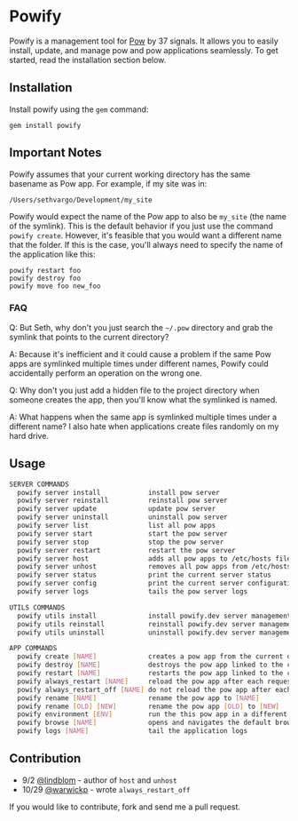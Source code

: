 Powify
======

Powify is a management tool for [Pow](http://pow.cx/) by 37 signals. It allows you to easily install, update, and manage pow and pow applications seamlessly. To get started, read the installation section below.


Installation
------------
Install powify using the `gem` command:

    gem install powify

Important Notes
---------------
Powify assumes that your current working directory has the same basename as Pow app. For example, if my site was in:

    /Users/sethvargo/Development/my_site

Powify would expect the name of the Pow app to also be `my_site` (the name of the symlink). This is the default behavior if you just use the command `powify create`. However, it's feasible that you would want a different name that the folder. If this is the case, you'll always need to specify the name of the application like this:

    powify restart foo
    powify destroy foo
    powify move foo new_foo


### FAQ
Q: But Seth, why don't you just search the `~/.pow` directory and grab the symlink that points to the current directory?

A: Because it's inefficient and it could cause a problem if the same Pow apps are symlinked multiple times under different names, Powify could accidentally perform an operation on the wrong one.


Q: Why don't you just add a hidden file to the project directory when someone creates the app, then you'll know what the symlinked is named.

A: What happens when the same app is symlinked multiple times under a different name? I also hate when applications create files randomly on my hard drive.

Usage
-----
```bash
SERVER COMMANDS
  powify server install            install pow server
  powify server reinstall          reinstall pow server
  powify server update             update pow server
  powify server uninstall          uninstall pow server
  powify server list               list all pow apps
  powify server start              start the pow server
  powify server stop               stop the pow server
  powify server restart            restart the pow server
  powify server host               adds all pow apps to /etc/hosts file
  powify server unhost             removes all pow apps from /etc/hosts file
  powify server status             print the current server status
  powify server config             print the current server configuration
  powify server logs               tails the pow server logs

UTILS COMMANDS
  powify utils install             install powify.dev server management tool
  powify utils reinstall           reinstall powify.dev server management tool
  powify utils uninstall           uninstall powify.dev server management tool

APP COMMANDS
  powify create [NAME]             creates a pow app from the current directory
  powify destroy [NAME]            destroys the pow app linked to the current directory
  powify restart [NAME]            restarts the pow app linked to the current directory
  powify always_restart [NAME]     reload the pow app after each request
  powify always_restart_off [NAME] do not reload the pow app after each request
  powify rename [NAME]             rename the pow app to [NAME]
  powify rename [OLD] [NEW]        rename the pow app [OLD] to [NEW]
  powify environment [ENV]         run the this pow app in a different environment (aliased `env`)
  powify browse [NAME]             opens and navigates the default browser to this app
  powify logs [NAME]               tail the application logs
```

Contribution
------------
- 9/2 [@lindblom](https://github.com/lindblom) - author of `host` and `unhost`
- 10/29 [@warwickp](https://github.com/warwickp) - wrote `always_restart_off`

If you would like to contribute, fork and send me a pull request.